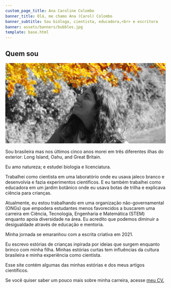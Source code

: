 ```yaml
---
custom_page_title: Ana Caroline Colombo
banner_title: Olá, me chamo Ana (Carol) Colombo
banner_subtitle: Sou bióloga, cientista, educadora,<br> e escritora
banner: assets/banners/bubbles.jpg
template: base.html
---
```


<h2 class="about-name">Quem sou</h2>

<img src="/assets/about-image-b&w-yellow-crop.jpg" class="about-img"
     alt="Uma foto minha olhando para as folhas amarelas de uma árvore em um parque no outono.">

Sou brasileira mas nos últimos cinco anos morei em três diferentes ilhas do exterior:
Long Island, Oahu, and Great Britain. 

Eu amo natureza; e estudei biologia e licenciatura.

Trabalhei como cientista em uma laboratório onde eu usava jaleco branco e desenvolvia e fazia experimentos científicos.
E eu também trabalhei como educadora em um jardim botânico onde eu usava botas de trilha e explicava ciência para crianças.

Atualmente, eu estou trabalhando em uma organização não-governamental (ONGs) que empodera estudantes menos favorecidos a buscarem uma carreira em
Ciência, Tecnologia, Engenharia e Matemática (STEM) enquanto apoia diversidade na área. Eu acredito que podemos diminuir a desigualdade através 
de educação e mentoria.

Minha jornada se emaranhou com a escrita criativa em 2021.

Eu escrevo estórias de crianças inpirada por ideias que surgem enquanto brinco com minha filha.
Minhas estórias curtas tem influências da cultura brasileira e minha experiência como cientista.

Esse site contém algumas das minhas estórias e dos meus artigos científicos.

Se você quiser saber um pouco mais sobre minha carreira, acesse
<a href="https://www.acarolcolombo.com/cv/accolombo-cv-portuguese.pdf" target="_blank" type="application/pdf" rel="external noopener noreferrer">meu CV.</a>
